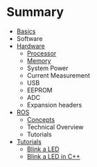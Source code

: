 # Summary

* [Basics](basics/README.md)
* Software
* [Hardware](Hardware.md)
	* [Processor](Processor.md)
	* [Memory](Memory.md)
	* System Power
	* Current Measurement
	* USB
	* EEPROM
	* ADC
	* Expansion headers
* [ROS](ROS.md)
	* [Concepts](ROS-concepts.md)
	* Technical Overview
	* Tutorials
* [Tutorials](Tutorials.md)
    * [Blink a LED](Blink.md)
    * [Blink a LED in C++](Blink2.md)


